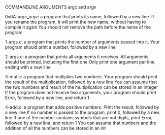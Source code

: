 COMMANDLINE ARGUMENTS
argc and argv

0x0A-argc_argv:  a program that prints its name, followed by a new line.
If you rename the program, it will print the new name, without having to compile
it again
You should not remove the path before the name of the program

1-args.c: a program that prints the number of arguments passed into it.
Your program should print a number, followed by a new line

2-args.c: a program that prints all arguments it receives.
All arguments should be printed, including the first one
Only print one argument per line, ending with a new line

3-mul.c: a program that multiplies two numbers.
Your program should print the result of the multiplication, followed by a new
line
You can assume that the two numbers and result of the multiplication can be
stored in an integer
If the program does not receive two arguments, your program should print Error,
followed by a new line, and return 1

4-add.c: a program that adds positive numbers.
Print the result, followed by a new line
If no number is passed to the program, print 0, followed by a new line
If one of the number contains symbols that are not digits, print Error, followed
by a new line, and return 1
You can assume that numbers and the addition of all the numbers can be stored in
an int